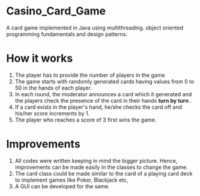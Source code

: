 # Casino_Card_Game
A card game implemented in Java using multithreading. object oriented programming fundamentals and design patterns.

# How it works
1. The player has to provide the number of players in the game
2. The game starts with randomly generated cards having values from 0 to 50 in the hands of each player.
3. In each round, the moderator announces a card which it generated and the players check the presence of the card in their hands  <b>turn by turn</b> .
4. If a card exists in the player's hand, he/she checks the card off and his/her score increments by 1.
5. The player who reaches a score of 3 first wins the game.

# Improvements
1. All codes were written keeping in mind the bigger picture. Hence, improvements can be made easily in the classes to change the game.
2. The card class could be made similar to the card of a playing card deck to implement games like Poker, Blackjack etc,
3. A GUI can be developed for the same.
